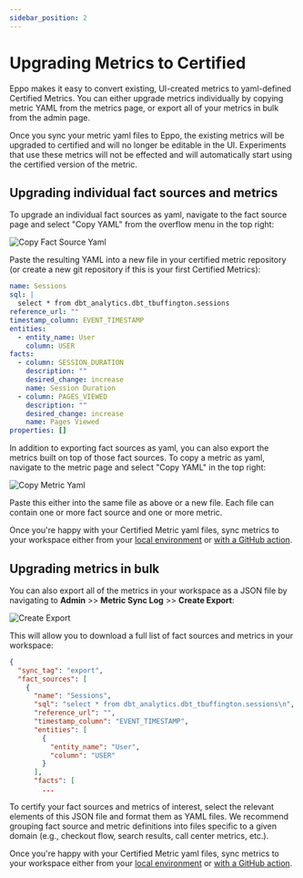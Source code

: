 ```yaml
---
sidebar_position: 2
---
```


# Upgrading Metrics to Certified

Eppo makes it easy to convert existing, UI-created metrics to yaml-defined Certified Metrics. You can either upgrade metrics individually by copying metric YAML from the metrics page, or export all of your metrics in bulk from the admin page.

Once you sync your metric yaml files to Eppo, the existing metrics will be upgraded to certified and will no longer be editable in the UI. Experiments that use these metrics will not be effected and will automatically start using the certified version of the metric.

## Upgrading individual fact sources and metrics

To upgrade an individual fact sources as yaml, navigate to the fact source page and select "Copy YAML" from the overflow menu in the top right:

![Copy Fact Source Yaml](/img/metrics/copy-fact-source-yaml.png)

Paste the resulting YAML into a new file in your certified metric repository (or create a new git repository if this is your first Certified Metrics):

```yaml title="sessions.yml"
name: Sessions
sql: |
  select * from dbt_analytics.dbt_tbuffington.sessions
reference_url: ""
timestamp_column: EVENT_TIMESTAMP
entities:
  - entity_name: User
    column: USER
facts:
  - column: SESSION_DURATION
    description: ""
    desired_change: increase
    name: Session Duration
  - column: PAGES_VIEWED
    description: ""
    desired_change: increase
    name: Pages Viewed
properties: []
```

In addition to exporting fact sources as yaml, you can also export the metrics built on top of those fact sources. To copy a metric as yaml, navigate to the metric page and select "Copy YAML" in the top right:

![Copy Metric Yaml](/img/metrics/copy-metric-yaml.png)

Paste this either into the same file as above or a new file. Each file can contain one or more fact source and one or more metric. 

Once you're happy with your Certified Metric yaml files, sync metrics to your workspace either from your [local environment](/data-management/certified-metrics/eppo-schema#from-your-local-environment) or [with a GitHub action](/data-management/certified-metrics/eppo-schema#from-a-github-repository).

## Upgrading metrics in bulk

You can also export all of the metrics in your workspace as a JSON file by navigating to **Admin** >> **Metric Sync Log** >> **Create Export**:

![Create Export](/img/metrics/export-metrics.png)

This will allow you to download a full list of fact sources and metrics in your workspace:

```json title="metric_export.json"
{
  "sync_tag": "export",
  "fact_sources": [
    {
      "name": "Sessions",
      "sql": "select * from dbt_analytics.dbt_tbuffington.sessions\n",
      "reference_url": "",
      "timestamp_column": "EVENT_TIMESTAMP",
      "entities": [
        {
          "entity_name": "User",
          "column": "USER"
        }
      ],
      "facts": [
        ...
```

To certify your fact sources and metrics of interest, select the relevant elements of this JSON file and format them as YAML files. We recommend grouping fact source and metric definitions into files specific to a given domain (e.g., checkout flow, search results, call center metrics, etc.).

Once you're happy with your Certified Metric yaml files, sync metrics to your workspace either from your [local environment](/data-management/certified-metrics/eppo-schema#from-your-local-environment) or [with a GitHub action](/data-management/certified-metrics/eppo-schema#from-a-github-repository).
